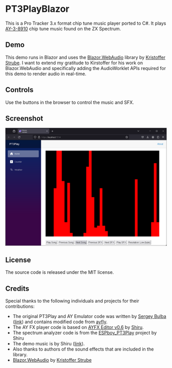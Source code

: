 # PT3PlayBlazor

This is a Pro Tracker 3.x format chip tune music player ported to C#. It plays [AY-3-8910](https://en.wikipedia.org/wiki/General_Instrument_AY-3-8910) chip tune music found on the ZX Spectrum.

## Demo

This demo runs in Blazor and uses the [Blazor.WebAudio](https://github.com/KristofferStrube/Blazor.WebAudio) library by [Kristoffer Strube](https://github.com/KristofferStrube). I want to extend my gratitude to Kirstoffer for his work on Blazor.WebAudio and specifically adding the AudioWorklet APIs required for this demo to render audio in real-time.

## Controls

Use the buttons in the browser to control the music and SFX.

## Screenshot

![](/images/pt3play.png)

## License

The source code is released under the MIT license.

## Credits

Special thanks to the following individuals and projects for their contributions:

- The original PT3Play and AY Emulator code was written by [Sergey Bulba](mailto:svbulba@gmail.com) ([link](https://bulba.untergrund.net/vortex_e.htm)) and contains modified code from [ayfly](https://github.com/l29ah/ayfly).
- The AY FX player code is based on [AYFX Editor v0.6](https://shiru.untergrund.net/software.shtml) by [Shiru](mailto:shiru@mail.ru).
- The spectrum analyzer code is from the [ESPboy_PT3Play](https://github.com/ESPboy-edu/ESPboy_PT3Play) project by Shiru
- The demo music is by Shiru ([link](https://shiru.untergrund.net/software.shtml)).
- Also thanks to authors of the sound effects that are included in the library.
- [Blazor.WebAudio](https://github.com/KristofferStrube/Blazor.WebAudio) by [Kristoffer Strube](https://github.com/KristofferStrube)
